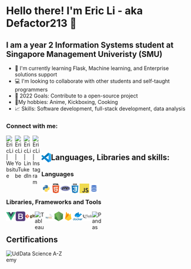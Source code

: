 # Hello there! I'm Eric Li - aka Defactor213 :wave:

## I am a year 2 Information Systems student at Singapore Management Univeristy (SMU)
<!-- emotes are from list of possible emotes, just google markdown emojis  -->
- :book: I'm currently learning Flask, Machine learning, and Enterprise solutions support
- :computer: I'm looking to collaborate with other students and self-taught programmers
- :dart: 2022 Goals: Contribute to a open-source project 
- :bento:My hobbies: Anime, Kickboxing, Cooking 
- :chart_with_upwards_trend: Skills: Software development, full-stack development, data analysis 


### Connect with me:
<!-- Icons from super.so/icon , links are at bottom of page -->
[<img align="left" alt="EricLi | Website" width="24px" src="https://super.so/icon/light/github.svg" />][website]
[<img align="left" alt="EricLi | YouTube" width="24px" src="https://super.so/icon/light/youtube.svg" />][youtube]
[<img align="left" alt="EricLi | LinkedIn" width="24px" src="https://super.so/icon/light/linkedin.svg" />][linkedin]
[<img align="left" alt="EricLi | Instagram" width="24px" src="https://super.so/icon/light/instagram.svg" />][instagram]

</br>

## <img align="left" alt="Visual Studio Code" width="26px" src="https://raw.githubusercontent.com/github/explore/80688e429a7d4ef2fca1e82350fe8e3517d3494d/topics/visual-studio-code/visual-studio-code.png" /> Languages, Libraries and skills:

### Languages
<!-- for images, just search for the lang/lib on github, open the image and use that link  -->
<img align="left" alt="Python" width="26px" src="https://raw.githubusercontent.com/github/explore/80688e429a7d4ef2fca1e82350fe8e3517d3494d/topics/python/python.png"/>
<img align="left" alt="HTML" width="26px" src="https://raw.githubusercontent.com/github/explore/80688e429a7d4ef2fca1e82350fe8e3517d3494d/topics/html/html.png"/>
<img align="left" alt="PHP" width="26px" src="https://raw.githubusercontent.com/github/explore/ccc16358ac4530c6a69b1b80c7223cd2744dea83/topics/php/php.png"/>
<img align="left" alt="CSS" width="26px" src="https://raw.githubusercontent.com/github/explore/80688e429a7d4ef2fca1e82350fe8e3517d3494d/topics/css/css.png"/>
<img align="left" alt="JavaScript" width="26px" src="https://raw.githubusercontent.com/github/explore/80688e429a7d4ef2fca1e82350fe8e3517d3494d/topics/javascript/javascript.png"/>
<img align="left" alt="SQL" width="26px" src="https://raw.githubusercontent.com/github/explore/80688e429a7d4ef2fca1e82350fe8e3517d3494d/topics/sql/sql.png"/>

</br>

### Libraries, Frameworks and Tools

<img align="left" alt="Vue" width="26px" src="https://raw.githubusercontent.com/github/explore/80688e429a7d4ef2fca1e82350fe8e3517d3494d/topics/vue/vue.png"/>
<img align="left" alt="Bootstrap" width="26px" src="https://raw.githubusercontent.com/github/explore/80688e429a7d4ef2fca1e82350fe8e3517d3494d/topics/bootstrap/bootstrap.png"/>
<img align="left" alt="Git" width="26px" src="https://raw.githubusercontent.com/github/explore/80688e429a7d4ef2fca1e82350fe8e3517d3494d/topics/git/git.png"/>
<img align="left" alt="Tableau" width="26px" src="https://user-images.githubusercontent.com/32903323/43256817-e40da78a-90c5-11e8-9c84-9471549a1259.png"/>
<img align="left" alt="MySQL" width="26px" src="https://raw.githubusercontent.com/github/explore/80688e429a7d4ef2fca1e82350fe8e3517d3494d/topics/mysql/mysql.png"/>
<img align="left" alt="Node" width="26px" src="https://raw.githubusercontent.com/github/explore/80688e429a7d4ef2fca1e82350fe8e3517d3494d/topics/nodejs/nodejs.png"/>
<img align="left" alt="Firebase" width="26px" src="https://raw.githubusercontent.com/github/explore/80688e429a7d4ef2fca1e82350fe8e3517d3494d/topics/firebase/firebase.png"/>
<img align="left" alt="Docker" width="26px" src="https://raw.githubusercontent.com/github/explore/80688e429a7d4ef2fca1e82350fe8e3517d3494d/topics/docker/docker.png"/>
<img align="left" alt="Flask" width="26px" src="https://raw.githubusercontent.com/github/explore/80688e429a7d4ef2fca1e82350fe8e3517d3494d/topics/flask/flask.png"/>
<img align="left" alt="Pandas" width="26px" src="https://upload.wikimedia.org/wikipedia/commons/thumb/2/22/Pandas_mark.svg/1024px-Pandas_mark.svg.png"/>

</br>
</br>

## Certifications
<img align="left" alt="Udemy" width="36px" src="https://logos-world.net/wp-content/uploads/2021/11/Udemy-Symbol.png"/> Data Science A-Z

[website]: https://github.com/Defactor213
[youtube]: https://youtube.com/playlist?list=PLcL0lhQRK0V_IWGtjSBC4hMx1aiOmO2Zi
[linkedin]: https://www.linkedin.com/in/eric-li-tong/
[instagram]: https://www.instagram.com/ericopter_pear/
